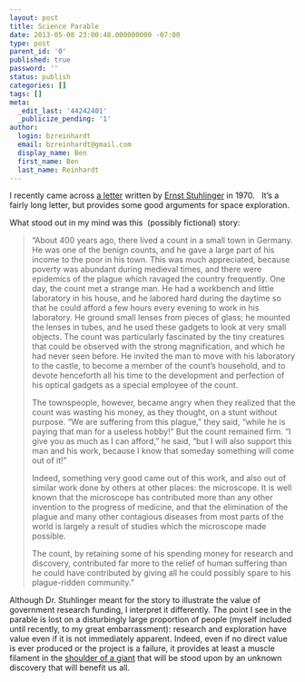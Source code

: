 ```yaml
---
layout: post
title: Science Parable
date: 2013-05-08 23:00:48.000000000 -07:00
type: post
parent_id: '0'
published: true
password: ''
status: publish
categories: []
tags: []
meta:
  _edit_last: '44242401'
  _publicize_pending: '1'
author:
  login: bzreinhardt
  email: bzreinhardt@gmail.com
  display_name: Ben
  first_name: Ben
  last_name: Reinhardt
---
```

<p>I recently came across <a href="http://launiusr.wordpress.com/2012/02/08/why-explore-space-a-1970-letter-to-a-nun-in-africa/" target="_blank">a letter</a> written by <a href="http://en.wikipedia.org/wiki/Ernst_Stuhlinger" target="_blank">Ernst Stuhlinger</a> in 1970<i>.   </i>It’s a fairly long letter, but provides some good arguments for space exploration.</p>
<p>What stood out in my mind was this  (possibly fictional) story:</p>
<blockquote><p>“About 400 years ago, there lived a count in a small town in Germany. He was one of the benign counts, and he gave a large part of his income to the poor in his town. This was much appreciated, because poverty was abundant during medieval times, and there were epidemics of the plague which ravaged the country frequently. One day, the count met a strange man. He had a workbench and little laboratory in his house, and he labored hard during the daytime so that he could afford a few hours every evening to work in his laboratory. He ground small lenses from pieces of glass; he mounted the lenses in tubes, and he used these gadgets to look at very small objects. The count was particularly fascinated by the tiny creatures that could be observed with the strong magnification, and which he had never seen before. He invited the man to move with his laboratory to the castle, to become a member of the count’s household, and to devote henceforth all his time to the development and perfection of his optical gadgets as a special employee of the count.</p>
<p>The townspeople, however, became angry when they realized that the count was wasting his money, as they thought, on a stunt without purpose. “We are suffering from this plague,” they said, “while he is paying that man for a useless hobby!” But the count remained firm. “I give you as much as I can afford,” he said, “but I will also support this man and his work, because I know that someday something will come out of it!”</p>
<p>Indeed, something very good came out of this work, and also out of similar work done by others at other places: the microscope. It is well known that the microscope has contributed more than any other invention to the progress of medicine, and that the elimination of the plague and many other contagious diseases from most parts of the world is largely a result of studies which the microscope made possible.</p>
<p>The count, by retaining some of his spending money for research and discovery, contributed far more to the relief of human suffering than he could have contributed by giving all he could possibly spare to his plague-ridden community.”</p></blockquote>
<p>Although Dr. Stuhlinger meant for the story to illustrate the value of government research funding, I interpret it differently. The point I see in the parable is lost on a disturbingly large proportion of people (myself included until recently, to my great embarrassment): research and exploration have value even if it is not immediately apparent. Indeed, even if no direct value is ever produced or the project is a failure, it provides at least a muscle filament in the <a href="http://en.wikipedia.org/wiki/Standing_on_the_shoulders_of_giants" target="_blank">shoulder of a giant</a> that will be stood upon by an unknown discovery that will benefit us all.</p>
